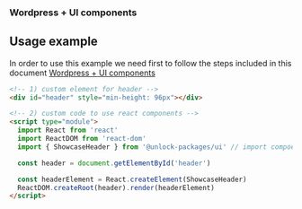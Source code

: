 ### Wordpress + UI components

## Usage example

In order to use this example we need first to follow the steps included in this document [Wordpress + UI components](https://www.notion.so/unlockprotocol/Wordpress-UI-components-abdd616f489945bba288a4458d2ef7fc)

```html
<!-- 1) custom element for header -->
<div id="header" style="min-height: 96px"></div>

<!-- 2) custom code to use react components -->
<script type="module">
  import React from 'react'
  import ReactDOM from 'react-dom'
  import { ShowcaseHeader } from '@unlock-packages/ui' // import compoents we need to use

  const header = document.getElementById('header')

  const headerElement = React.createElement(ShowcaseHeader)
  ReactDOM.createRoot(header).render(headerElement)
</script>
```
